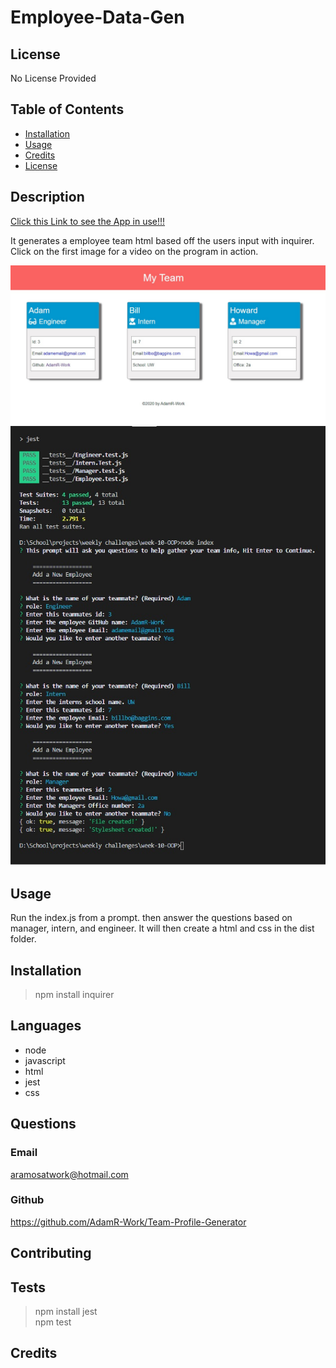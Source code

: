 # Employee-Data-Gen

## License

No License Provided

## Table of Contents

 * [Installation](#installation)
 * [Usage](#usage)
 * [Credits](#credits)
 * [License](#license)
 
## Description

[Click this Link to see the App in use!!!](https://drive.google.com/file/d/111VBxNKlCYwVzq_fn2fx7NhFD9cl63GX/view "Employee-Data-Gen")

It generates a employee team html based off the users input with inquirer. Click on the first image for a video on the program in action.

<img src="demo.jpg">

<img src="demo2.jpg">

## Usage

Run the index.js from a prompt. then  answer the questions based on manager, intern, and engineer. It will then create a html and css in the dist folder.

## Installation

>npm install inquirer

## Languages

* node
* javascript
* html
* jest
* css

## Questions

### Email 

aramosatwork@hotmail.com

### Github

https://github.com/AdamR-Work/Team-Profile-Generator


## Contributing



## Tests

>npm install jest  
>npm test

## Credits

